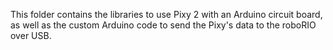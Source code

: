 This folder contains the libraries to use Pixy 2 with an Arduino circuit board, as well as the custom Arduino code to send the Pixy's data to the roboRIO over USB.


